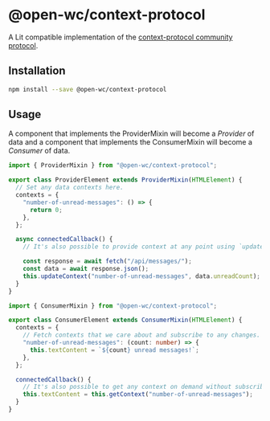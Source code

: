 # @open-wc/context-protocol

A Lit compatible implementation of the [context-protocol community protocol](https://github.com/webcomponents-cg/community-protocols/blob/main/proposals/context.md).

## Installation

```sh
npm install --save @open-wc/context-protocol
```

## Usage

A component that implements the ProviderMixin will become a _Provider_ of data and a component that implements the ConsumerMixin will become a _Consumer_ of data.

```ts
import { ProviderMixin } from "@open-wc/context-protocol";

export class ProviderElement extends ProviderMixin(HTMLElement) {
  // Set any data contexts here.
  contexts = {
    "number-of-unread-messages": () => {
      return 0;
    },
  };

  async connectedCallback() {
    // It's also possible to provide context at any point using `updateContext`.

    const response = await fetch("/api/messages/");
    const data = await response.json();
    this.updateContext("number-of-unread-messages", data.unreadCount);
  }
}
```

```ts
import { ConsumerMixin } from "@open-wc/context-protocol";

export class ConsumerElement extends ConsumerMixin(HTMLElement) {
  contexts = {
    // Fetch contexts that we care about and subscribe to any changes.
    "number-of-unread-messages": (count: number) => {
      this.textContent = `${count} unread messages!`;
    },
  };

  connectedCallback() {
    // It's also possible to get any context on demand without subscribing.
    this.textContent = this.getContext("number-of-unread-messages");
  }
}
```
